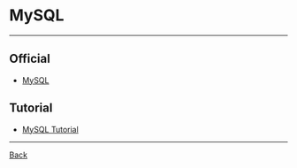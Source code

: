 # MySQL

---

## Official

- [MySQL](https://www.mysql.com/)

## Tutorial

- [MySQL Tutorial](https://www.mysqltutorial.org/)

---

[Back](./readme.md)

